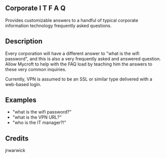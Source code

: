 ## Corporate I T F A Q
Provides customizable answers to a handful of typical corporate information technology frequently asked questions.

## Description
Every corporation will have a different answer to "what is the wifi password", and this is also a very frequently asked and answered question. Allow Mycroft to help with the FAQ load by teaching him the answers to these very common inquiries.

Currently, VPN is assumed to be an SSL or similar type delivered with a web-based login.

## Examples
 * "what is the wifi password?"
 * "what is the VPN URL?"
 * "who is the IT manager?!"

## Credits
jrwarwick

